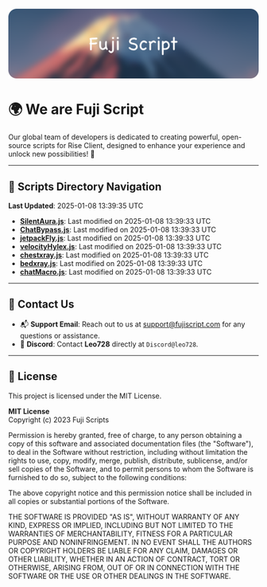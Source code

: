 ![Banner](.github/b.webp)

# 🌍 **We are Fuji Script**

Our global team of developers is dedicated to creating powerful, open-source scripts for Rise Client, designed to enhance your experience and unlock new possibilities! 🌟

---
<!-- SCRIPTS_NAVIGATION_START -->
## 📂 **Scripts Directory Navigation**

**Last Updated**: 2025-01-08 13:39:35 UTC

- **[SilentAura.js](scripts/SilentAura.js)**: Last modified on 2025-01-08 13:39:33 UTC
- **[ChatBypass.js](scripts/ChatBypass.js)**: Last modified on 2025-01-08 13:39:33 UTC
- **[jetpackFly.js](scripts/jetpackFly.js)**: Last modified on 2025-01-08 13:39:33 UTC
- **[velocityHylex.js](scripts/velocityHylex.js)**: Last modified on 2025-01-08 13:39:33 UTC
- **[chestxray.js](scripts/chestxray.js)**: Last modified on 2025-01-08 13:39:33 UTC
- **[bedxray.js](scripts/bedxray.js)**: Last modified on 2025-01-08 13:39:33 UTC
- **[chatMacro.js](scripts/chatMacro.js)**: Last modified on 2025-01-08 13:39:33 UTC

<!-- SCRIPTS_NAVIGATION_END -->

---

## 💬 **Contact Us**  
- 📬 **Support Email**: Reach out to us at [support@fujiscript.com](mailto:support@fujiscript.com) for any questions or assistance.  
- 💬 **Discord**: Contact **Leo728** directly at `Discord@leo728`.

---

## 📜 **License**

This project is licensed under the MIT License.  

**MIT License**  
Copyright (c) 2023 Fuji Scripts  

Permission is hereby granted, free of charge, to any person obtaining a copy of this software and associated documentation files (the "Software"), to deal in the Software without restriction, including without limitation the rights to use, copy, modify, merge, publish, distribute, sublicense, and/or sell copies of the Software, and to permit persons to whom the Software is furnished to do so, subject to the following conditions:  

The above copyright notice and this permission notice shall be included in all copies or substantial portions of the Software.  

THE SOFTWARE IS PROVIDED "AS IS", WITHOUT WARRANTY OF ANY KIND, EXPRESS OR IMPLIED, INCLUDING BUT NOT LIMITED TO THE WARRANTIES OF MERCHANTABILITY, FITNESS FOR A PARTICULAR PURPOSE AND NONINFRINGEMENT. IN NO EVENT SHALL THE AUTHORS OR COPYRIGHT HOLDERS BE LIABLE FOR ANY CLAIM, DAMAGES OR OTHER LIABILITY, WHETHER IN AN ACTION OF CONTRACT, TORT OR OTHERWISE, ARISING FROM, OUT OF OR IN CONNECTION WITH THE SOFTWARE OR THE USE OR OTHER DEALINGS IN THE SOFTWARE.  
